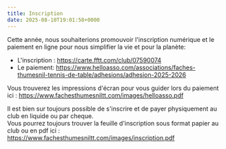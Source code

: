 ```yaml
---
title: Inscription
date: 2025-08-10T19:01:58+0000
---
```


Cette année, nous souhaiterions promouvoir l'inscription numérique et le paiement en ligne pour nous simplifier la vie et pour la planète:
- L'inscription : https://carte.fftt.com/club/07590074
- Le paiement: https://www.helloasso.com/associations/faches-thumesnil-tennis-de-table/adhesions/adhesion-2025-2026

Vous trouverez les impressions d'écran pour vous guider lors du paiement ici : https://www.fachesthumesniltt.com/images/helloasso.pdf

Il est bien sur toujours possible de s'inscrire et de payer physiquement au club en liquide ou par cheque.  
Vous pourrez toujours trouver la feuille d'inscription sous format papier au club ou en pdf ici : https://www.fachesthumesniltt.com/images/inscription.pdf
